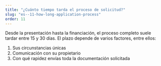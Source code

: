 ```yaml
---
title: "¿Cuánto tiempo tarda el proceso de solicitud?"
slug: "es--11-how-long-application-process"
order: 11
---
```


Desde la presentación hasta la financiación, el proceso completo suele tardar entre 15 y 30 días. El plazo depende de varios factores, entre ellos:

1. Sus circunstancias únicas
2. Comunicación con su propietario
3. Con qué rapidez envías toda la documentación solicitada